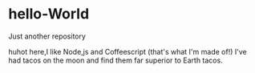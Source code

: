 # hello-World
Just another repository

huhot here,I like Node,js and Coffeescript (that's what I'm made of!)
I've had tacos on the moon and find them far superior to Earth tacos.
